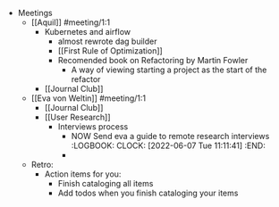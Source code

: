 - Meetings
	- [[Aquil]] #meeting/1:1
		- Kubernetes and airflow
			- almost rewrote dag builder
			- [[First Rule of Optimization]]
			- Recomended book on Refactoring by Martin Fowler
				- A way of viewing starting a project as the start of the refactor
		- [[Journal Club]]
	- [[Eva von Weltin]] #meeting/1:1
		- [[Journal Club]]
		- [[User Research]]
			- Interviews process
				- NOW Send eva a guide to remote research interviews
				  :LOGBOOK:
				  CLOCK: [2022-06-07 Tue 11:11:41]
				  :END:
				-
	- Retro:
		- Action items for you:
			- Finish cataloging all items
			- Add todos when you finish cataloging your items